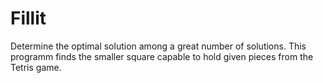 # Fillit
Determine the optimal solution among a great number of solutions.
This programm finds the smaller square capable to hold given pieces from the Tetris game.
